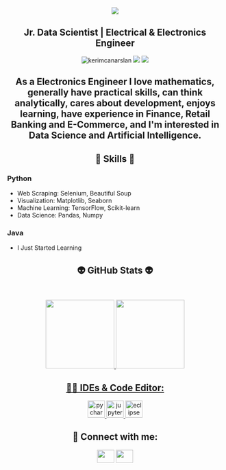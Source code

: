 
<h1 align="center">
  <a href="https://git.io/typing-svg">
    <img src="https://readme-typing-svg.herokuapp.com/?lines=▶▶+Hello!+👋+I'm+Yasin+Kalkavan◀&center=true&size=20">
  </a>
</h1>

<h2 align="center">Jr. Data Scientist | Electrical & Electronics Engineer</h2>
<p align="center"> 
  <img src="https://komarev.com/ghpvc/?username=kerimcanarslan&label=Profile%20views&color=blue&style=flat" alt="kerimcanarslan"> 
  <img src="https://img.shields.io/twitter/follow/kerimcanars?style=social"> 
  <img src="https://img.shields.io/github/followers/kerimcanarslan?style=social">
</p>

<h2 align="center">As a Electronics Engineer I love mathematics, generally have practical skills, can think analytically, cares about development, enjoys learning, have experience in Finance, Retail Banking and E-Commerce, and I'm interested in Data Science and Artificial Intelligence. </h2>


<h2 align="center"> 🦾 Skills 🦾 </h2>

### **Python**
- Web Scraping: Selenium, Beautiful Soup
- Visualization: Matplotlib, Seaborn
- Machine Learning: TensorFlow, Scikit-learn
- Data Science: Pandas, Numpy
### **Java**
- I Just Started Learning


<h2 align="center">👽 GitHub Stats 👽</h2>
<br>
<p align="center">
<a href="https://github.com/kerimcanarslan">
<img height="160em" src="https://github-readme-stats.vercel.app/api?username=kerimcanarslan&show_icons=true&theme=react&include_all_commits=true&count_private=true"/> 
<img height="160em" src="https://github-readme-stats.vercel.app/api/top-langs/?username=kerimcanarslan&layout=compact&langs_count=16&theme=react"/></div></p>

<h2 align="center">👩‍💻 IDEs & Code Editor:</h2>

<p align="center"> 
  <a href="https://www.jetbrains.com/pycharm/" target="_blank"> <img src="https://user-images.githubusercontent.com/53316818/179799645-5dbf1f03-2ab8-4899-a7cf-d1bfeb11080e.png" alt="pycharm" width="40" height="40"/> </a> 
  <a href="https://jupyter.org/" target="_blank"> <img src="https://user-images.githubusercontent.com/53316818/179800198-f2d28bc9-bd6b-465c-bd34-53f271eab436.png" alt="jupyter" width="40" height="40"/> </a> 
  <a href="https://www.eclipse.org/" target="_blank"> <img src="https://www.eclipse.org/downloads/assets/public/images/logo-eclipse.png" alt="eclipse" width="40" height="40"/> </a></p>
  
  <h2 align="center">💬 Connect with me:</h2>

<p align="center">
<a href="https://www.linkedin.com/in/kerimcanarslan/" target="blank"><img align="center" src="https://raw.githubusercontent.com/rahuldkjain/github-profile-readme-generator/master/src/images/icons/Social/linked-in-alt.svg"  height="30" width="40" /></a>
<a href="https://www.kaggle.com/kerimcanarslan" target="blank"><img align="center" src="https://cdn4.iconfinder.com/data/icons/logos-and-brands/512/189_Kaggle_logo_logos-1024.png"  height="30" width="40" /></a>
</p>



